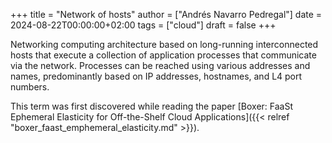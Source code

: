 +++
title = "Network of hosts"
author = ["Andrés Navarro Pedregal"]
date = 2024-08-22T00:00:00+02:00
tags = ["cloud"]
draft = false
+++

Networking computing architecture based on long-running interconnected hosts that execute a collection of application processes that communicate via the network.
Processes can be reached using various addresses and names, predominantly based on IP addresses, hostnames, and L4 port numbers.

This term was first discovered while reading the paper [Boxer: FaaSt Ephemeral Elasticity for Off-the-Shelf Cloud Applications]({{< relref "boxer_faast_emphemeral_elasticity.md" >}}).
